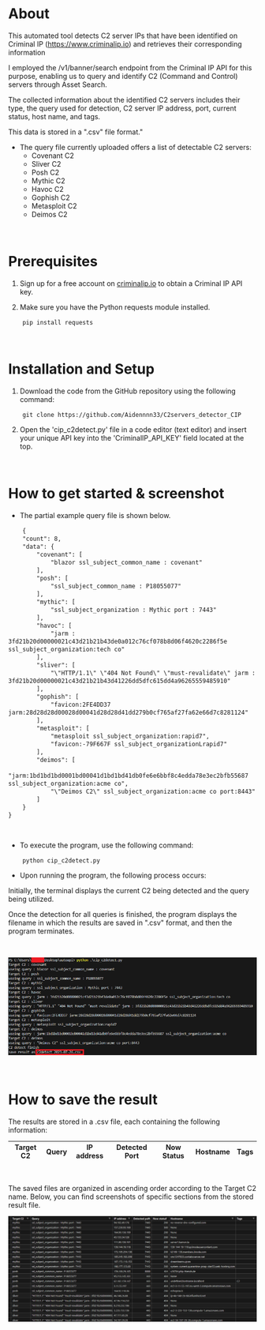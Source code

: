 # About

This automated tool detects C2 server IPs that have been identified on Criminal IP (https://www.criminalip.io) and retrieves their corresponding information

I employed the /v1/banner/search endpoint from the Criminal IP API for this purpose, enabling us to query and identify C2 (Command and Control) servers through Asset Search.

The collected information about the identified C2 servers includes their type, the query used for detection, C2 server IP address, port, current status, host name, and tags.

This data is stored in a ".csv" file format."

* The query file currently uploaded offers a list of detectable C2 servers:
    * Covenant C2
    * Sliver C2
    * Posh C2
    * Mythic C2
    * Havoc C2
    * Gophish C2
    * Metasploit C2
    * Deimos C2
      
<br/>

# Prerequisites

1. Sign up for a free account on [criminalip.io](www.criminalip.io) to obtain a Criminal IP API key.

2. Make sure you have the Python requests module installed.
```
    pip install requests
```  
<br/>

# Installation and Setup

1. Download the code from the GitHub repository using the following command:
```
    git clone https://github.com/Aidennnn33/C2servers_detector_CIP
```
2. Open the 'cip_c2detect.py' file in a code editor (text editor) and insert your unique API key into the 'CriminalIP_API_KEY' field located at the top.

<br/>

# How to get started & screenshot

* The partial example query file is shown below.
```
    {
    "count": 8,
    "data": {
        "covenant": [
            "blazor ssl_subject_common_name : covenant"
        ],
        "posh": [
            "ssl_subject_common_name : P18055077"
        ],
        "mythic": [
            "ssl_subject_organization : Mythic port : 7443"
        ],
        "havoc": [
            "jarm : 3fd21b20d00000021c43d21b21b43de0a012c76cf078b8d06f4620c2286f5e ssl_subject_organization:tech co"
        ],
        "sliver": [
            "\"HTTP/1.1\" \"404 Not Found\" \"must-revalidate\" jarm : 3fd21b20d00000021c43d21b21b43d41226dd5dfc615dd4a96265559485910"
        ],
        "gophish": [
            "favicon:2FE4DD37 jarm:28d28d28d00028d00041d28d28d41dd279b0cf765af27fa62e66d7c8281124"
        ],
        "metasploit": [
            "metasploit ssl_subject_organization:rapid7",
            "favicon:-79F667F ssl_subject_organizationLrapid7"
        ],
        "deimos": [
            "jarm:1bd1bd1bd0001bd00041d1bd1bd41db0fe6e6bbf8c4edda78e3ec2bfb55687 ssl_subject_organization:acme co",
            "\"Deimos C2\" ssl_subject_organization:acme co port:8443"
        ]
    }
}
```
</br>

* To execute the program, use the following command:
```
    python cip_c2detect.py
```

* Upon running the program, the following process occurs:

Initially, the terminal displays the current C2 being detected and the query being utilized.

Once the detection for all queries is finished, the program displays the filename in which the results are saved in ".csv" format, and then the program terminates.

</br>

![Graph](https://github.com/Aidennnn33/C2servers_detector_CIP/blob/main/C2servers_detector%20Images/Command%20Image.png)

</br>

# How to save the result

The results are stored in a .csv file, each containing the following information:

|Target C2|Query|IP address|Detected Port|Now Status|Hostname|Tags|
|---------|-----|----------|-------------|----------|--------|----|


</br>

The saved files are organized in ascending order according to the Target C2 name. Below, you can find screenshots of specific sections from the stored result file.

![Graph](https://github.com/Aidennnn33/C2servers_detector_CIP/blob/main/C2servers_detector%20Images/Result%20Image.png)
